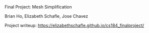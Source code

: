 Final Project: Mesh Simplification

Brian Ho, Elizabeth Schafle, Jose Chavez

Project writeup: https://elizabethschafle.github.io/cs184_finalproject/
